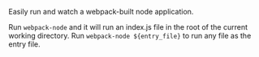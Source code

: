 Easily run and watch a webpack-built node application.

Run `webpack-node` and it will run an index.js file in the root of the current working directory.
Run `webpack-node ${entry_file}` to run any file as the entry file.

